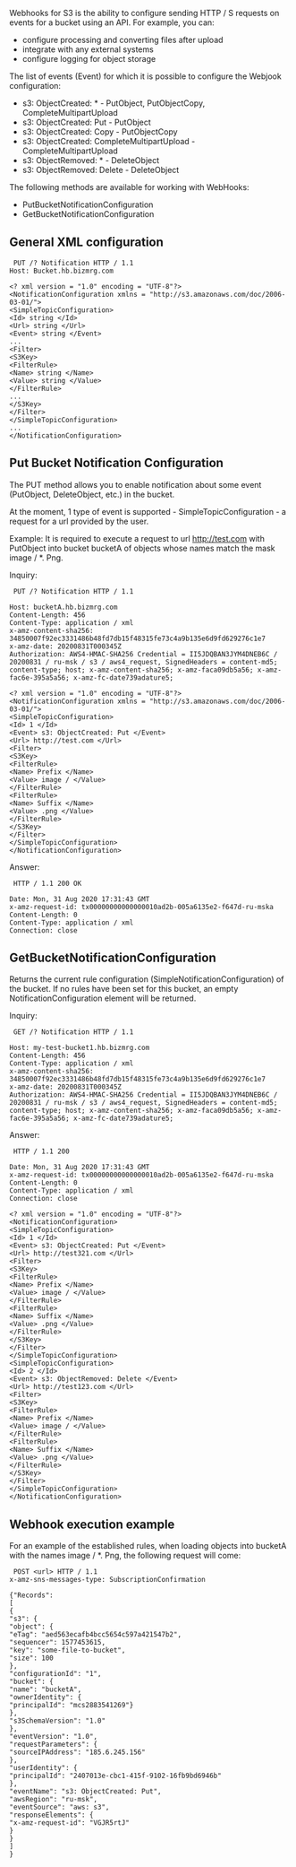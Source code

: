 Webhooks for S3 is the ability to configure sending HTTP / S requests on events for a bucket using an API. For example, you can:

- configure processing and converting files after upload
- integrate with any external systems
- configure logging for object storage

The list of events (Event) for which it is possible to configure the Webjook configuration:

- s3: ObjectCreated: \* - PutObject, PutObjectCopy, CompleteMultipartUpload
- s3: ObjectCreated: Put - PutObject
- s3: ObjectCreated: Copy - PutObjectCopy
- s3: ObjectCreated: CompleteMultipartUpload - CompleteMultipartUpload
- s3: ObjectRemoved: \* - DeleteObject
- s3: ObjectRemoved: Delete - DeleteObject

The following methods are available for working with WebHooks:

- PutBucketNotificationConfiguration
- GetBucketNotificationConfiguration

## General XML configuration

```
 PUT /? Notification HTTP / 1.1
Host: Bucket.hb.bizmrg.com

<? xml version = "1.0" encoding = "UTF-8"?>
<NotificationConfiguration xmlns = "http://s3.amazonaws.com/doc/2006-03-01/">
<SimpleTopicConfiguration>
<Id> string </Id>
<Url> string </Url>
<Event> string </Event>
...
<Filter>
<S3Key>
<FilterRule>
<Name> string </Name>
<Value> string </Value>
</FilterRule>
...
</S3Key>
</Filter>
</SimpleTopicConfiguration>
...
</NotificationConfiguration>
```

## Put Bucket Notification Configuration

The PUT method allows you to enable notification about some event (PutObject, DeleteObject, etc.) in the bucket.

At the moment, 1 type of event is supported - SimpleTopicConfiguration - a request for a url provided by the user.

Example: It is required to execute a request to url http://test.com with PutObject into bucket bucketA of objects whose names match the mask image / \*. Png.

Inquiry:

```
 PUT /? Notification HTTP / 1.1

Host: bucketA.hb.bizmrg.com
Content-Length: 456
Content-Type: application / xml
x-amz-content-sha256: 34850007f92ec3331486b48fd7db15f48315fe73c4a9b135e6d9fd629276c1e7
x-amz-date: 20200831T000345Z
Authorization: AWS4-HMAC-SHA256 Credential = II5JDQBAN3JYM4DNEB6C / 20200831 / ru-msk / s3 / aws4_request, SignedHeaders = content-md5; content-type; host; x-amz-content-sha256; x-amz-faca09db5a56; x-amz-fac6e-395a5a56; x-amz-fc-date739adature5;

<? xml version = "1.0" encoding = "UTF-8"?>
<NotificationConfiguration xmlns = "http://s3.amazonaws.com/doc/2006-03-01/">
<SimpleTopicConfiguration>
<Id> 1 </Id>
<Event> s3: ObjectCreated: Put </Event>
<Url> http://test.com </Url>
<Filter>
<S3Key>
<FilterRule>
<Name> Prefix </Name>
<Value> image / </Value>
</FilterRule>
<FilterRule>
<Name> Suffix </Name>
<Value> .png </Value>
</FilterRule>
</S3Key>
</Filter>
</SimpleTopicConfiguration>
</NotificationConfiguration>
```

Answer:

```
 HTTP / 1.1 200 OK

Date: Mon, 31 Aug 2020 17:31:43 GMT
x-amz-request-id: tx00000000000000010ad2b-005a6135e2-f647d-ru-mska
Content-Length: 0
Content-Type: application / xml
Connection: close
```

## GetBucketNotificationConfiguration

Returns the current rule configuration (SimpleNotificationConfiguration) of the bucket. If no rules have been set for this bucket, an empty NotificationConfiguration element will be returned.

Inquiry:

```
 GET /? Notification HTTP / 1.1

Host: my-test-bucket1.hb.bizmrg.com
Content-Length: 456
Content-Type: application / xml
x-amz-content-sha256: 34850007f92ec3331486b48fd7db15f48315fe73c4a9b135e6d9fd629276c1e7
x-amz-date: 20200831T000345Z
Authorization: AWS4-HMAC-SHA256 Credential = II5JDQBAN3JYM4DNEB6C / 20200831 / ru-msk / s3 / aws4_request, SignedHeaders = content-md5; content-type; host; x-amz-content-sha256; x-amz-faca09db5a56; x-amz-fac6e-395a5a56; x-amz-fc-date739adature5;
```

Answer:

```
 HTTP / 1.1 200

Date: Mon, 31 Aug 2020 17:31:43 GMT
x-amz-request-id: tx00000000000000010ad2b-005a6135e2-f647d-ru-mska
Content-Length: 0
Content-Type: application / xml
Connection: close

<? xml version = "1.0" encoding = "UTF-8"?>
<NotificationConfiguration>
<SimpleTopicConfiguration>
<Id> 1 </Id>
<Event> s3: ObjectCreated: Put </Event>
<Url> http://test321.com </Url>
<Filter>
<S3Key>
<FilterRule>
<Name> Prefix </Name>
<Value> image / </Value>
</FilterRule>
<FilterRule>
<Name> Suffix </Name>
<Value> .png </Value>
</FilterRule>
</S3Key>
</Filter>
</SimpleTopicConfiguration>
<SimpleTopicConfiguration>
<Id> 2 </Id>
<Event> s3: ObjectRemoved: Delete </Event>
<Url> http://test123.com </Url>
<Filter>
<S3Key>
<FilterRule>
<Name> Prefix </Name>
<Value> image / </Value>
</FilterRule>
<FilterRule>
<Name> Suffix </Name>
<Value> .png </Value>
</FilterRule>
</S3Key>
</Filter>
</SimpleTopicConfiguration> 
</NotificationConfiguration>
```

## Webhook execution example

For an example of the established rules, when loading objects into bucketA with the names image / \*. Png, the following request will come:

```
 POST <url> HTTP / 1.1
x-amz-sns-messages-type: SubscriptionConfirmation

{"Records":
[
{
"s3": {
"object": {
"eTag": "aed563ecafb4bcc5654c597a421547b2",
"sequencer": 1577453615,
"key": "some-file-to-bucket",
"size": 100
},
"configurationId": "1",
"bucket": {
"name": "bucketA",
"ownerIdentity": {
"principalId": "mcs2883541269"}
},
"s3SchemaVersion": "1.0"
},
"eventVersion": "1.0",
"requestParameters": {
"sourceIPAddress": "185.6.245.156"
},
"userIdentity": {
"principalId": "2407013e-cbc1-415f-9102-16fb9bd6946b"
},
"eventName": "s3: ObjectCreated: Put",
"awsRegion": "ru-msk",
"eventSource": "aws: s3",
"responseElements": {
"x-amz-request-id": "VGJR5rtJ"
}
}
]
}
```
